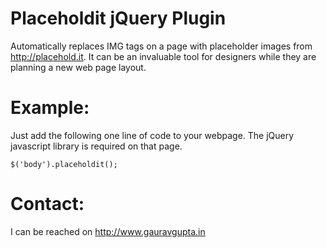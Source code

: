 # Placeholdit jQuery Plugin

Automatically replaces IMG tags on a page with placeholder images from http://placehold.it. It can be an invaluable tool for designers while they are planning a new web page layout.

# Example:

Just add the following one line of code to your webpage. The jQuery javascript library is required on that page.

    $('body').placeholdit();

# Contact:

I can be reached on http://www.gauravgupta.in